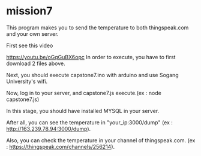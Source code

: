 # mission7
This program makes you to send the temperature to both thingspeak.com and your own server.

First see this video

https://youtu.be/oGqGuBX6opc
In order to execute, you have to first download 2 files above.

Next, you should execute capstone7.ino with arduino and use Sogang University's wifi.

Now, log in to your server, and capstone7.js execute.(ex : node capstone7.js)

In this stage, you should have installed MYSQL in your server.

After all, you can see the temperature in "your_ip:3000/dump" (ex : http://163.239.78.94:3000/dump).

Also, you can check the temperature in your channel of thingspeak.com. (ex : https://thingspeak.com/channels/256214).
